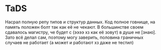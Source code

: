 # TaDS

Насрал полную репу типов и структур данных. Код полное говнище, на память положен болт так как её не чекают. В большинстве своем сдавалось магистру, че будет с (ээээ хз как её зовут) в душе не [знаю]. Зато всё делал сам, поэтому могу заверить, половина граничных случаев не работает (а может и работают хз даже не тестил) 
